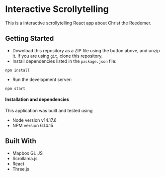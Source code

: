 
# Interactive Scrollytelling
This is a interactive scrollytelling React app about Christ the Reedemer.


## Getting Started

- Download this repository as a ZIP file using the button above, and unzip it. If you are using `git`, clone this repository.
- Install dependencies listed in the `package.json` file:

```
npm install
```

- Run the development server:

```
npm start
```


#### Installation and dependencies

This application was built and tested using

- Node version v14.17.6
- NPM version 6.14.15


## Built With

- Mapbox GL JS
- Scrollama.js
- React
- Three.js
